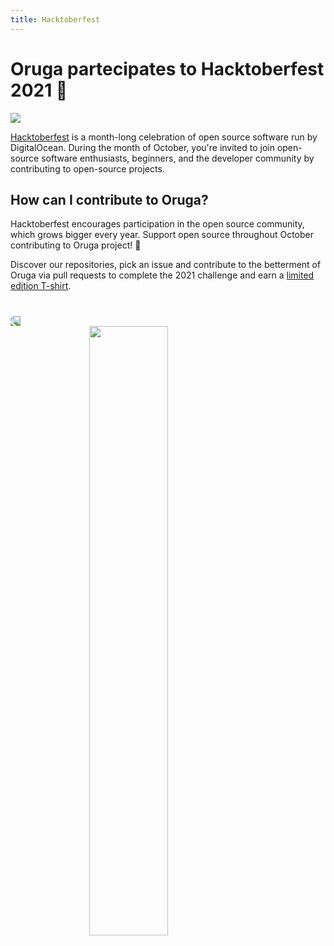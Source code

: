```yaml
---
title: Hacktoberfest
---
```

# Oruga partecipates to Hacktoberfest 2021 🎃

<img src="https://hacktoberfest.digitalocean.com/_nuxt/img/divider.d80d9b6.svg">

[Hacktoberfest](https://hacktoberfest.digitalocean.com/) is a month-long celebration of open source software run by DigitalOcean. During the month of October, you're invited to join open-source software enthusiasts, beginners, and the developer community by contributing to open-source projects.

## How can I contribute to Oruga?

Hacktoberfest encourages participation in the open source community, which grows bigger every year. Support open source throughout October contributing to Oruga project! 🐛

<CarbonAds />

Discover our repositories, pick an issue and contribute to the betterment of Oruga via pull requests to complete the 2021 challenge and earn a [limited edition T-shirt](https://hacktoberfest.digitalocean.com/register).

<HFRepos />

#

<img src="https://hacktoberfest.digitalocean.com/_nuxt/img/divider.d80d9b6.svg" style="-webkit-transform: scaleX(-1);transform: scaleX(-1);">

<img src="/banner08CRredlogo.png" style="display: block; margin-left: auto; margin-right: auto; width: 50%;">

